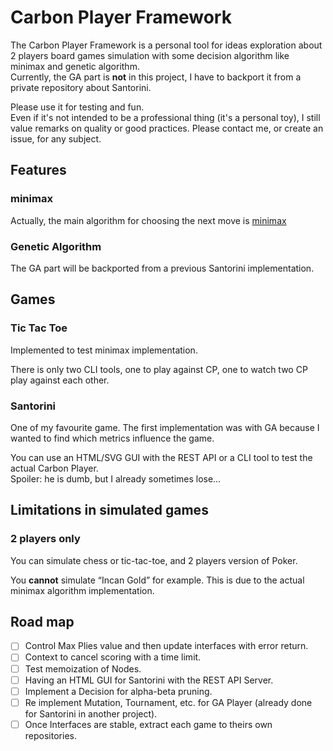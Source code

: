 # Carbon Player Framework

The Carbon Player Framework is a personal tool for ideas exploration about 2 players board games simulation with some decision algorithm like minimax and genetic algorithm.  
Currently, the GA part is **not** in this project, I have to backport it from a private repository about Santorini.

Please use it for testing and fun.  
Even if it's not intended to be a professional thing (it's a personal toy), I still value remarks on quality or good practices.
Please contact me, or create an issue, for any subject.

## Features

### minimax

Actually, the main algorithm for choosing the next move is [minimax](https://en.wikipedia.org/wiki/Minimax) 

### Genetic Algorithm

The GA part will be backported from a previous Santorini implementation.

## Games

### Tic Tac Toe

Implemented to test minimax implementation.  

There is only two CLI tools, one to play against CP, one to watch two CP play against each other.

### Santorini

One of my favourite game. The first implementation was with GA because I wanted to find which metrics influence the game.

You can use an HTML/SVG GUI with the REST API or a CLI tool to test the actual Carbon Player.  
Spoiler: he is dumb, but I already sometimes lose…

## Limitations in simulated games

### 2 players only

You can simulate chess or tic-tac-toe, and 2 players version of Poker.

You **cannot** simulate “Incan Gold” for example. This is due to the actual minimax algorithm implementation.

## Road map

* [ ] Control Max Plies value and then update interfaces with error return.
* [ ] Context to cancel scoring with a time limit.
* [ ] Test memoization of Nodes.
* [ ] Having an HTML GUI for Santorini with the REST API Server.
* [ ] Implement a Decision for alpha-beta pruning.
* [ ] Re implement Mutation, Tournament, etc. for GA Player (already done for Santorini in another project).
* [ ] Once Interfaces are stable, extract each game to theirs own repositories.
